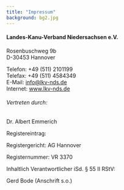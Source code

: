 ```yaml
---
title: "Impressum"
background: bg2.jpg
---
```


#### Landes-Kanu-Verband Niedersachsen e.V.
Rosenbuschweg 9b  
D-30453 Hannover


Telefon: +49 (511) 2101199  
Telefax: +49 (511) 4584349  
E-Mail: info@lkv-nds.de  
Internet: www.lkv-nds.de

###### Vertreten durch:
Dr. Albert Emmerich


Registereintrag:

Registergericht: AG Hannover

Registernummer: VR 3370

Inhaltlich Verantwortlicher iSd. § 55 II RStV:

Gerd Bode (Anschrift s.o.)

